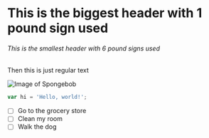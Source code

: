 # This is the biggest header with 1 pound sign used
###### This is the smallest header with 6 pound signs used
Then this is just regular text



![Image of Spongebob](https://upload.wikimedia.org/wikipedia/en/3/3b/SpongeBob_SquarePants_character.svg)



``` javascript
var hi = 'Hello, world!';
```


- [ ] Go to the grocery store
- [ ] Clean my room
- [ ] Walk the dog

